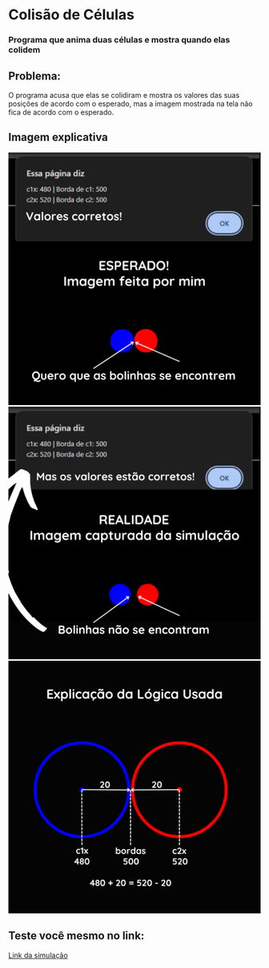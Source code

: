 # Colisão de Células
### Programa que anima duas células e mostra quando elas colidem

## Problema:

O programa acusa que elas se colidiram e mostra os valores das suas posições de acordo com o esperado, mas a imagem mostrada na tela não fica de acordo com o esperado.

## Imagem explicativa

![software_print](1.png)
![software_print](2.png)
![software_print](3.png)

## Teste você mesmo no link:

[Link da simulação](https://jeiversonchristian.github.io/colisao_celulas/)